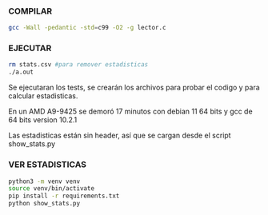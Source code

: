 ### COMPILAR
```sh
gcc -Wall -pedantic -std=c99 -O2 -g lector.c
```

### EJECUTAR

```sh
rm stats.csv #para remover estadisticas
./a.out
```

Se ejecutaran los tests, se crearán los archivos para probar el codigo y para calcular estadisticas.

En un AMD A9-9425 se demoró 17 minutos con debian 11 64 bits y gcc de 64 bits version 10.2.1

Las estadisticas están sin header, así que
se cargan desde el script show_stats.py

### VER ESTADISTICAS
```sh
python3 -m venv venv
source venv/bin/activate
pip install -r requirements.txt
python show_stats.py
```